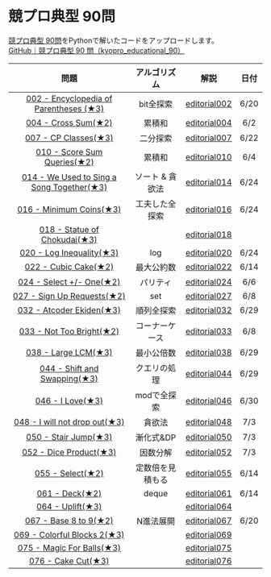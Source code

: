 # 競プロ典型 90問

[競プロ典型 90問](https://atcoder.jp/contests/typical90)をPythonで解いたコードをアップロードします。  
[GitHub｜競プロ典型 90 問（kyopro_educational_90）](https://github.com/E869120/kyopro_educational_90)

| 問題 |  アルゴリズム  | 解説 |日付 |
| :--: | :--: | :--: | :--: |
|  [002 - Encyclopedia of Parentheses (★3)](https://atcoder.jp/contests/typical90/tasks/typical90_b)  |  bit全探索  | [editorial002](https://github.com/E869120/kyopro_educational_90/blob/main/editorial/002.jpg) | 6/20 |
|  [004 - Cross Sum(★2)](https://atcoder.jp/contests/typical90/tasks/typical90_d)  |  累積和  | [editorial004](https://github.com/E869120/kyopro_educational_90/blob/main/editorial/004.jpg) | 6/2 |
|  [007 - CP Classes(★3)](https://atcoder.jp/contests/typical90/tasks/typical90_g)  | 二分探索 | [editorial007](https://github.com/E869120/kyopro_educational_90/blob/main/editorial/007.jpg) | 6/22 |
|  [010 - Score Sum Queries(★2)](https://atcoder.jp/contests/typical90/tasks/typical90_j)  |  累積和  | [editorial010](https://github.com/E869120/kyopro_educational_90/blob/main/editorial/010.jpg) | 6/4 |
|  [014 - We Used to Sing a Song Together(★3)](https://atcoder.jp/contests/typical90/tasks/typical90_n)  |  ソート & 貪欲法  | [editorial014](https://github.com/E869120/kyopro_educational_90/blob/main/editorial/014.jpg) | 6/24 |
|  [016 - Minimum Coins(★3)](https://atcoder.jp/contests/typical90/tasks/typical90_p)  |  工夫した全探索  | [editorial016](https://github.com/E869120/kyopro_educational_90/blob/main/editorial/016.jpg) | 6/24 |
|  [018 - Statue of Chokudai(★3)](https://atcoder.jp/contests/typical90/tasks/typical90_r)  |    | [editorial018](https://github.com/E869120/kyopro_educational_90/blob/main/editorial/018.jpg) |  |
|  [020 - Log Inequality(★3)](https://atcoder.jp/contests/typical90/tasks/typical90_t)  |  log  | [editorial020](https://github.com/E869120/kyopro_educational_90/blob/main/editorial/020.jpg) | 6/24 |
|  [022 - Cubic Cake(★2)](https://atcoder.jp/contests/typical90/tasks/typical90_v)  |  最大公約数  | [editorial022](https://github.com/E869120/kyopro_educational_90/blob/main/editorial/022.jpg) | 6/14 |
|  [024 - Select +/- One(★2)](https://atcoder.jp/contests/typical90/tasks/typical90_x)  |  パリティ  | [editorial024](https://github.com/E869120/kyopro_educational_90/blob/main/editorial/024.jpg) | 6/6 |
|  [027 - Sign Up Requests(★2)](https://atcoder.jp/contests/typical90/tasks/typical90_aa)  |  set  | [editorial027](https://github.com/E869120/kyopro_educational_90/blob/main/editorial/027.jpg) | 6/8 |
|  [032 - Atcoder Ekiden(★3)](https://atcoder.jp/contests/typical90/tasks/typical90_af)  |  順列全探索  | [editorial032](https://github.com/E869120/kyopro_educational_90/blob/main/editorial/032.jpg) | 6/29 |
|  [033 - Not Too Bright(★2)](https://atcoder.jp/contests/typical90/tasks/typical90_ag)  |  コーナーケース  | [editorial033](https://github.com/E869120/kyopro_educational_90/blob/main/editorial/033.jpg) | 6/8 |
|  [038 - Large LCM(★3)](https://atcoder.jp/contests/typical90/tasks/typical90_al)  |  最小公倍数  | [editorial038](https://github.com/E869120/kyopro_educational_90/blob/main/editorial/038.jpg) | 6/29 |
|  [044 - Shift and Swapping(★3)](https://atcoder.jp/contests/typical90/tasks/typical90_ar)  |  クエリの処理  | [editorial044](https://github.com/E869120/kyopro_educational_90/blob/main/editorial/044.jpg) | 6/29 |
|  [046 - I Love(★3)](https://atcoder.jp/contests/typical90/tasks/typical90_at)  |  modで全探索  | [editorial046](https://github.com/E869120/kyopro_educational_90/blob/main/editorial/046.jpg) | 6/30 |
|  [048 - I will not drop out(★3)](https://atcoder.jp/contests/typical90/tasks/typical90_av)  |  貪欲法  | [editorial048](https://github.com/E869120/kyopro_educational_90/blob/main/editorial/048.jpg) | 7/3 |
|  [050 - Stair Jump(★3)](https://atcoder.jp/contests/typical90/tasks/typical90_ax)  |  漸化式&DP  | [editorial050](https://github.com/E869120/kyopro_educational_90/blob/main/editorial/050.jpg) | 7/3 |
|  [052 - Dice Product(★3)](https://atcoder.jp/contests/typical90/tasks/typical90_az)  |  因数分解  | [editorial052](https://github.com/E869120/kyopro_educational_90/blob/main/editorial/052.jpg) | 7/3 |
|  [055 - Select(★2)](https://atcoder.jp/contests/typical90/tasks/typical90_bc)  |  定数倍を見積もる  | [editorial055](https://github.com/E869120/kyopro_educational_90/blob/main/editorial/055.jpg) | 6/14 |
|  [061 - Deck(★2)](https://atcoder.jp/contests/typical90/tasks/typical90_bi)  |  deque  | [editorial061](https://github.com/E869120/kyopro_educational_90/blob/main/editorial/061.jpg) | 6/14 |
|  [064 - Uplift(★3)](https://atcoder.jp/contests/typical90/tasks/typical90_bl)  |    | [editorial064](https://github.com/E869120/kyopro_educational_90/blob/main/editorial/064.jpg) |  |
|  [067 - Base 8 to 9(★2)](https://atcoder.jp/contests/typical90/tasks/typical90_bo)  |  N進法展開  | [editorial067](https://github.com/E869120/kyopro_educational_90/blob/main/editorial/067.jpg) | 6/20 |
|  [069 - Colorful Blocks 2(★3)](https://atcoder.jp/contests/typical90/tasks/typical90_bq)  |    | [editorial069](https://github.com/E869120/kyopro_educational_90/blob/main/editorial/069.jpg) |  |
|  [075 - Magic For Balls(★3)](https://atcoder.jp/contests/typical90/tasks/typical90_bw)  |    | [editorial075](https://github.com/E869120/kyopro_educational_90/blob/main/editorial/075.jpg) |  |
|  [076 - Cake Cut(★3)](https://atcoder.jp/contests/typical90/tasks/typical90_bx)  |    | [editorial076](https://github.com/E869120/kyopro_educational_90/blob/main/editorial/076.jpg) |  |
